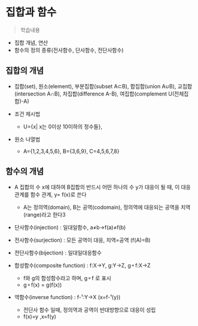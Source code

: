 # 집합과 함수
> 학습내용
- 집합 개념, 연산
- 함수의 정의 종류(전사함수, 단사함수, 전단사함수)

## 집합의 개념
- 집합(set), 원소(element), 부분집합(subset A⊂B), 합집합(union A∪B), 교집합(intersection A∩B), 차집합(difference A-B), 여집합(complement U(전체집합)-A)

- 조건 제시법
    - U={x| x는 0이상 10이하의 정수들},
- 원소 나열법
    - A={1,2,3,4,5,6}, B={3,6,9}, C=4,5,6,7,8}

## 함수의 개념
- A 집합의 수 x에 대하여 B집합의 반드시 어떤 하나의 수 y가 대응이 될 때, 이 대응 관계를 함수 관계, y= f(x)로 쓴다
    - A는 정의역(domain), B는 공역(codomain), 정의역에 대응되는 공역을 치역(range)라고 한다3

- 단사함수(injection) : 일대일함수, a≠b→f(a)≠f(b)
- 전사함수(surjection) : 모든 공역이 대응, 치역=공역 (f(A)=B)
- 전단사함수(bijection) : 일대일대응함수
- 합성함수(composite function) : f:X→Y, g:Y→Z, g⚬f:X→Z
    - f와 g의 합성함수라고 하며, g⚬f 로 표시
    - g⚬f(x) = g(f(x))
- 역함수(inverse function) : f-¹:Y→X (x=f-¹(y))
    - 전단사 함수 일때, 정의역과 공역이 반대방향으로 대응이 성립
    - f(x)=y ,x=f(y)